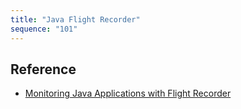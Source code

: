```yaml
---
title: "Java Flight Recorder"
sequence: "101"
---
```


## Reference

- [Monitoring Java Applications with Flight Recorder](https://www.baeldung.com/java-flight-recorder-monitoring)
